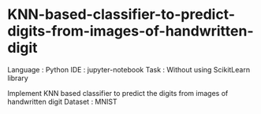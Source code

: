# KNN-based-classifier-to-predict-digits-from-images-of-handwritten-digit
Language : Python
IDE : jupyter-notebook
Task : Without using ScikitLearn library

Implement KNN based classifier to predict the digits from images of handwritten digit
Dataset : MNIST
